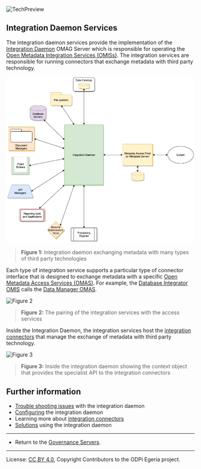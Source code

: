 <!-- SPDX-License-Identifier: CC-BY-4.0 -->
<!-- Copyright Contributors to the ODPi Egeria project 2020. -->

![TechPreview](../../../open-metadata-publication/website/images/egeria-content-status-tech-preview.png#pagewidth)

## Integration Daemon Services

The integration daemon services provide the implementation
of the [Integration Daemon](../../admin-services/docs/concepts/integration-daemon.md)
OMAG Server which is responsible for operating the 
[Open Metadata Integration Services (OMISs)](../../integration-services).
The integration services are responsible for running connectors that exchange metadata with third party
technology.


![Figure 1](docs/integration-daemon-in-action.png)
> **Figure 1:** Integration daemon exchanging metadata with many types of third party technologies


Each type of integration service supports a particular type of connector interface that is designed to exchange
metadata with a specific [Open Metadata Access Services (OMAS)](../../access-services).
For example, the [Database Integrator OMIS](../../integration-services/database-integrator) calls the
[Data Manager OMAS](../../access-services/data-manager).  

![Figure 2](docs/omis-omas-pair.png)
> **Figure 2:** The pairing of the integration services with the access services

Inside the Integration Daemon, the integration services
host the [integration connectors](docs/integration-connector.md) that manage the
exchange of metadata with third party technology. 

![Figure 3](docs/inside-integration-daemon.png)
> **Figure 3:** Inside the integration daemon showing the context object that provides the specialist API to the integration connectors


## Further information

* [Trouble shooting issues](../../../open-metadata-publication/website/diagnostic-guide/integration-daemon-diagnostic-guide.md) with the integration daemon
* [Configuring](../../admin-services/docs/concepts/integration-daemon.md) the integration daemon
* Learning more about [integration connectors](docs/integration-connector.md)
* [Solutions](../../../open-metadata-publication/website/solutions/data-manager-integration) using the integration daemon

----
* Return to the [Governance Servers](.).

----
License: [CC BY 4.0](https://creativecommons.org/licenses/by/4.0/),
Copyright Contributors to the ODPi Egeria project.